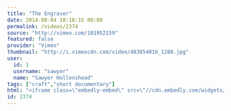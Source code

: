 ```yaml
---
title: "The Engraver"
date: 2014-08-04 18:10:15 00:00
permalink: /videos/2374
source: "http://vimeo.com/101952159"
featured: false
provider: "Vimeo"
thumbnail: "http://i.vimeocdn.com/video/483854016_1280.jpg"
user:
  id: 1
  username: "sawyer"
  name: "Sawyer Hollenshead"
tags: ["craft","short documentary"]
html: "<iframe class=\"embedly-embed\" src=\"//cdn.embedly.com/widgets/media.html?src=http%3A%2F%2Fplayer.vimeo.com%2Fvideo%2F101952159&wmode=transparent&src_secure=1&url=http%3A%2F%2Fvimeo.com%2F101952159&image=http%3A%2F%2Fi.vimeocdn.com%2Fvideo%2F483854016_1280.jpg&key=daaebf4d9cdd46779200162d0ca86e20&type=text%2Fhtml&schema=vimeo\" width=\"1280\" height=\"544\" scrolling=\"no\" frameborder=\"0\" allowfullscreen></iframe>"
id: 2374
---
```


